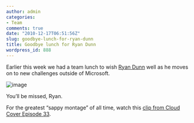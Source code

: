 ```yaml
---
author: admin
categories:
- Team
comments: true
date: "2010-12-17T06:51:56Z"
slug: goodbye-lunch-for-ryan-dunn
title: Goodbye lunch for Ryan Dunn
wordpress_id: 888
---
```


Earlier this week we had a team lunch to wish [Ryan Dunn](http://dunnry.com/blog/) well as he moves on to new challenges outside of Microsoft.

![image](https://wadewegner.blob.core.windows.net/wordpress/2010/12/image12.png)

 

You’ll be missed, Ryan.

 

For the greatest “sappy montage” of all time, watch this [clip from Cloud Cover Episode 33](http://channel9.msdn.com/Shows/Cloud+Cover/Cloud-Cover-Episode-33-Portal-Enhancements-and-Remote-Desktop#time=37m24s).
